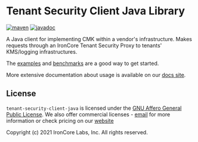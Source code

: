 # Tenant Security Client Java Library
 [![maven](https://maven-badges.herokuapp.com/maven-central/com.ironcorelabs/tenant-security-java/badge.svg)](https://search.maven.org/artifact/com.ironcorelabs/tenant-security-java)
 [![javadoc](https://javadoc.io/badge2/com.ironcorelabs/tenant-security-java/javadoc.svg)](https://javadoc.io/doc/com.ironcorelabs/tenant-security-java) 

A Java client for implementing CMK within a vendor's infrastructure. Makes requests through an
IronCore Tenant Security Proxy to tenants' KMS/logging infrastructures.

The [examples](examples/README.md) and [benchmarks](benchmarks/README.md) are a good way to get started.

More extensive documentation about usage is available on our [docs site](https://ironcorelabs.com/docs/customer-managed-keys/tenant-security-client/overview).

## License

`tenant-security-client-java` is licensed under the [GNU Affero General Public License](LICENSE). We also offer commercial licenses - [email](mailto:info@ironcorelabs.com) for more information or check pricing on our [website](https://ironcorelabs.com/)


Copyright (c) 2021 IronCore Labs, Inc. All rights reserved.
